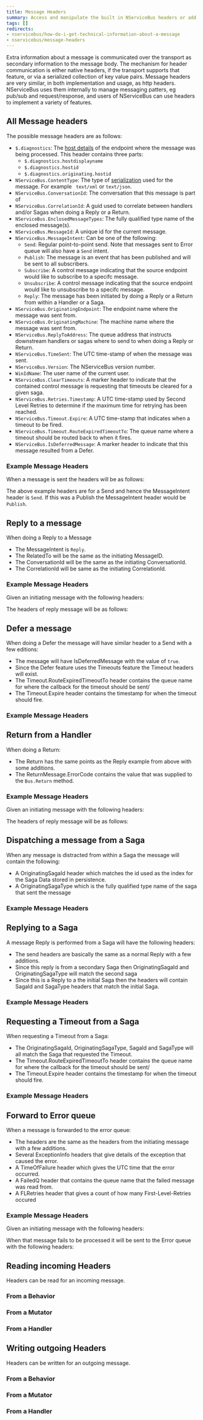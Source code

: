 ```yaml
---
title: Message Headers
summary: Access and manipulate the built in NServiceBus headers or add custom headers.
tags: []
redirects:
- nservicebus/how-do-i-get-technical-information-about-a-message
- nservicebus/message-headers
---
```


Extra information about a message is communicated over the transport as secondary information to the message body. The mechanism for header communication is either native headers, if the transport supports that feature, or via a serialized collection of key value pairs. Message headers are very similar, in both implementation and usage, as http headers. NServiceBus uses them internally to manage messaging patters, eg pub/sub and request/response, and users of NServiceBus can use headers to implement a variety of features.


## All Message headers

The possible message headers are as follows:

 * `$.diagnostics`: The [host details](/nservicebus/hosting/override-hostid.md) of the endpoint where the message was being processed. This header contains three parts:
	 * `$.diagnostics.hostdisplayname`
	 * `$.diagnostics.hostid` 
	 * `$.diagnostics.originating.hostid` 
 * `NServiceBus.ContentType`: The type of [serialization](/nservicebus/serialization/) used for the message. For example ` text/xml` or `text/json`.
 * `NServiceBus.ConversationId`: The conversation that this message is part of
 * `NServiceBus.CorrelationId`: A guid used to correlate between handlers and/or Sagas when doing a Reply or a Return. 
 * `NServiceBus.EnclosedMessageTypes`: The fully qualified type name of the enclosed message(s).
 * `NServiceBus.MessageId`: A unique id for the current message.
 * `NServiceBus.MessageIntent`: Can be one of the following:
	 * `Send`: Regular point-to-point send. Note that messages sent to Error queue will also have a `Send` intent.
	 * `Publish`: The message is an event that has been published and will be sent to all subscribers.
	 * `Subscribe`: A control message indicating that the source endpoint would like to subscribe to a specifc message. 
	 * `Unsubscribe`: A control message indicating that the source endpoint would like to unsubscribe to a specifc message.
	 * `Reply`: The message has been initiated by doing a Reply or a Return from within a Handler or a Saga.
 * `NServiceBus.OriginatingEndpoint`: The endpoint name where the message was sent from. 
 * `NServiceBus.OriginatingMachine`: The machine name where the message was sent from.
 * `NServiceBus.ReplyToAddress`: The queue address that instructs downstream handlers or sagas where to send to when doing a Reply or Return.
 * `NServiceBus.TimeSent`: The UTC time-stamp of when the message was sent.
 * `NServiceBus.Version`: The NServiceBus version number.
 * `WinIdName`: The user name of the current user.
 * `NServiceBus.ClearTimeouts`: A marker header to indicate that the contained control message is requesting that timeouts be cleared for a given saga.
 * `NServiceBus.Retries.Timestamp`: A UTC time-stamp used by Second Level Retries to determine if the maximum time for retrying has been reached.
 * `NServiceBus.Timeout.Expire`: A UTC time-stamp that indicates when a timeout to be fired.
 * `NServiceBus.Timeout.RouteExpiredTimeoutTo`: The queue name where a timeout should be routed back to when it fires.
 * `NServiceBus.IsDeferredMessage`: A marker header to indicate that this message resulted from a Defer.


### Example Message Headers

When a message is sent the headers will be as follows:

<!-- import HeaderWriterSend -->

The above example headers are for a Send and hence the MessageIntent header is `Send`. If this was a Publish the MessageIntent header would be `Publish`.


## Reply to a message

When doing a Reply to a Message

 * The MessageIntent is `Reply`.
 * The RelatedTo will be the same as the initiating MessageID.
 * The ConversationId will be the same as the initiating ConversationId.
 * The CorrelationId will be same as the initiating CorrelationId.


### Example Message Headers

Given an initiating message with the following headers:

<!-- import HeaderWriterReply_Sending --> 

The headers of reply message will be as follows:

<!-- import HeaderWriterReply_Replying -->


## Defer a message

When doing a Defer the message will have similar header to a Send with a few editions:

 * The message will have IsDeferredMessage with the value of `true`.
 * Since the Defer feature uses the Timeouts feature the Timeout headers will exist.
 * The Timeout.RouteExpiredTimeoutTo header contains the queue name for where the callback for the timeout should be sent/
 * The Timeout.Expire header contains the timestamp for when the timeout should fire.


### Example Message Headers

<!-- import HeaderWriterDefer -->


## Return from a Handler

When doing a Return:

 * The Return has the same points as the Reply example from above with some additions.
 * The ReturnMessage.ErrorCode contains the value that was supplied to the `Bus.Return` method.
 

### Example Message Headers

Given an initiating message with the following headers:

<!-- import HeaderWriterReturn_Sending --> 

The headers of reply message will be as follows:

<!-- import HeaderWriterReturn_Returning -->


## Dispatching a message from a Saga 

When any message is distracted from within a Saga the message will contain the following:

 * A OriginatingSagaId header which matches the id used as the index for the Saga Data stored in persistence.
 * A OriginatingSagaType which is the fully qualified type name of the saga that sent the message


### Example Message Headers

<!-- import HeaderWriterSaga_Sending -->


## Replying to a Saga

A message Reply is performed from a Saga will have the following headers:

 * The send headers are basically the same as a normal Reply with a few additions. 
 * Since this reply is from a secondary Saga then OriginatingSagaId and OriginatingSagaType will match the second saga
 * Since this is a Reply to a the initial Saga then the headers will contain SagaId and SagaType headers that match the initial Saga.
 

### Example Message Headers

<!-- import HeaderWriterSaga_Replying -->


## Requesting a Timeout from a Saga

When requesting a Timeout from a Saga:
 
 * The OriginatingSagaId, OriginatingSagaType, SagaId and SagaType will all match the Saga that requested the Timeout.
 * The Timeout.RouteExpiredTimeoutTo header contains the queue name for where the callback for the timeout should be sent/
 * The Timeout.Expire header contains the timestamp for when the timeout should fire.


### Example Message Headers

<!-- import HeaderWriterSaga_Timeout -->

## Forward to Error queue 

When a message is forwarded to the error queue:

 * The headers are the same as the headers from the initiating message with a few additions.
 * Several ExceptionInfo headers that give details of the exception that caused the error.
 * A TimeOfFailure header which gives the UTC time that the error occurred.
 * A FailedQ header that contains the queue name that the failed message was read from.
 * A FLRetries header that gives a count of how many First-Level-Retries occured
 

### Example Message Headers

Given an initiating message with the following headers:

<!-- import HeaderWriterError_Sending -->

When that message fails to be processed it will be sent to the Error queue with the following headers:

<!-- import HeaderWriterError_Error -->


## Reading incoming Headers

Headers can be read for an incoming message.


### From a Behavior

<!-- import header-incoming-behavior -->


### From a Mutator

<!-- import header-incoming-mutator -->


### From a Handler

<!-- import header-incoming-handler -->


## Writing outgoing Headers

Headers can be written for an outgoing message.


### From a Behavior

<!-- import header-outgoing-behavior -->


### From a Mutator

<!-- import header-outgoing-mutator -->


### From a Handler

<!-- import header-outgoing-handler -->
